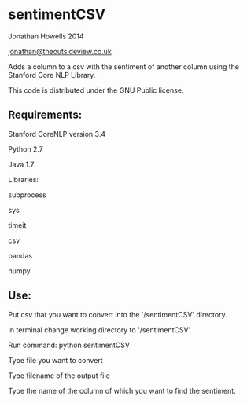sentimentCSV
============
Jonathan Howells 2014

jonathan@theoutsideview.co.uk

Adds a column to a csv with the sentiment of another column using the Stanford Core NLP Library.

This code is distributed under the GNU Public license.

Requirements:
-------------

Stanford CoreNLP version 3.4

Python 2.7

Java 1.7

Libraries:

subprocess

sys

timeit

csv

pandas

numpy

Use:
-------------

Put csv that you want to convert into the '/sentimentCSV' directory.

In terminal change working directory to '/sentimentCSV'

Run command:
python sentimentCSV

Type file you want to convert

Type filename of the output file

Type the name of the column of which you want to find the sentiment.
